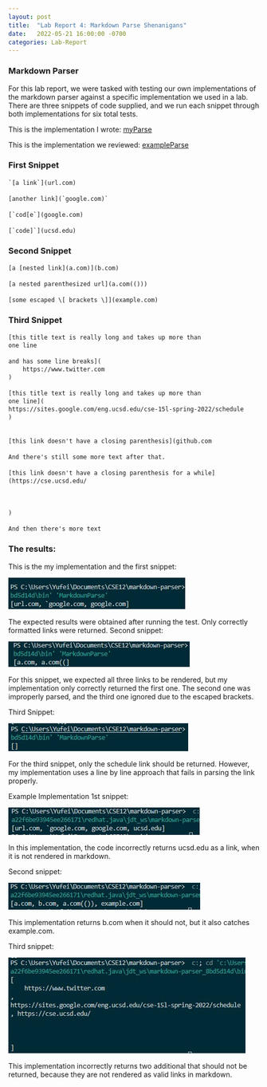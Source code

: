 ```yaml
---
layout: post
title:  "Lab Report 4: Markdown Parse Shenanigans"
date:   2022-05-21 16:00:00 -0700
categories: Lab-Report 
---
```


### Markdown Parser

For this lab report, we were tasked with testing our own implementations of the markdown parser against a specific implementation we used in a lab. There are three snippets of code supplied, and we run each snippet through both implementations for six total tests.

This is the implementation I wrote: [myParse](https://github.com/nqrwhal/markdown-parser)

This is the implementation we reviewed: [exampleParse](https://github.com/canitry/markdown-parser)


### First Snippet
``` 
`[a link`](url.com)

[another link](`google.com)`

[`cod[e`](google.com)

[`code]`](ucsd.edu) 
```

### Second Snippet

```
[a [nested link](a.com)](b.com)

[a nested parenthesized url](a.com(()))

[some escaped \[ brackets \]](example.com)
```

### Third Snippet
```
[this title text is really long and takes up more than 
one line

and has some line breaks](
    https://www.twitter.com
)

[this title text is really long and takes up more than 
one line](
https://sites.google.com/eng.ucsd.edu/cse-15l-spring-2022/schedule
)


[this link doesn't have a closing parenthesis](github.com

And there's still some more text after that.

[this link doesn't have a closing parenthesis for a while](https://cse.ucsd.edu/



)

And then there's more text
```

### The results:
This is the my implementation and the first snippet:

![mine1](https://github.com/nqrwhal/nqrwhal.github.io/blob/master/imgs/mine1.jpg?raw=true)

The expected results were obtained after running the test. Only correctly formatted links were returned.
Second snippet:

![mine2](https://github.com/nqrwhal/nqrwhal.github.io/blob/master/imgs/mine2.jpg?raw=true)

For this snippet, we expected all three links to be rendered, but my implementation only correctly returned the first one. The second one was improperly parsed, and the third one ignored due to the escaped brackets.

Third Snippet:

![mine3](https://github.com/nqrwhal/nqrwhal.github.io/blob/master/imgs/mine3.jpg?raw=true)

For the third snippet, only the schedule link should be returned. However, my implementation uses a line by line approach that fails in parsing the link properly.

Example Implementation 1st snippet: 

![ex1](https://github.com/nqrwhal/nqrwhal.github.io/blob/master/imgs/ex1.jpg?raw=true)

In this implementation, the code incorrectly returns ucsd.edu as a link, when it is not rendered in markdown.


Second snippet:

![ex2](https://github.com/nqrwhal/nqrwhal.github.io/blob/master/imgs/ex2.jpg?raw=true)

This implementation returns b.com when it should not, but it also catches example.com. 


Third snippet:

![ex3](https://github.com/nqrwhal/nqrwhal.github.io/blob/master/imgs/ex3.jpg?raw=true)

This implementation incorrectly returns two additional that should not be returned, because they are not rendered as valid links in markdown.